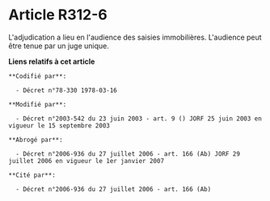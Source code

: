 # Article R312-6

L'adjudication a lieu en l'audience des saisies immobilières. L'audience peut être tenue par un juge unique.

**Liens relatifs à cet article**

	**Codifié par**:

	  - Décret n°78-330 1978-03-16

	**Modifié par**:

	  - Décret n°2003-542 du 23 juin 2003 - art. 9 () JORF 25 juin 2003 en vigueur le 15 septembre 2003

	**Abrogé par**:

	  - Décret n°2006-936 du 27 juillet 2006 - art. 166 (Ab) JORF 29 juillet 2006 en vigueur le 1er janvier 2007

	**Cité par**:

	  - Décret n°2006-936 du 27 juillet 2006 - art. 166 (Ab)
